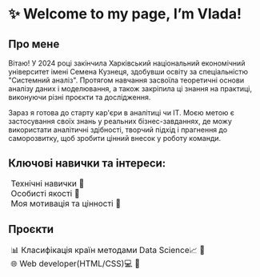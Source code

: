 # ✨ Welcome to my page, I’m Vlada!
## Про мене  
Вітаю! У 2024 році закінчила Харківський національний економічний університет імені Семена Кузнеця, здобувши освіту за спеціальністю "Системний аналіз". Протягом навчання засвоїла теоретичні основи аналізу даних і моделювання, а також закріпила ці знання на практиці, виконуючи різні проєкти та дослідження.

Зараз я готова до старту кар'єри в аналітиці чи IT. Моєю метою є застосування своїх знань у реальних бізнес-завданнях, де можу використати аналітичні здібності, творчий підхід і прагнення до саморозвитку, щоб зробити цінний внесок у роботу команди.

## Ключові навички та інтереси:
<details>
  <summary style="list-style-type: none; cursor: pointer; display: flex; align-items: center; font-size: 16px;">
    <span style="font-size: 20px;"></span> 
    <span style="margin-left: 5px;">Технічні навички 🔽</span>
  </summary>
  Я добре володію інструментами, які вивчаю, включно з програмами для аналізу та візуалізації даних. Постійно вдосконалюю свої навички, щоб працювати з даними більш ефективно.
  <ul>
    <li><b>Програмування:</b> 
      <ul>
        <li>SQL: робота з табличними базами даних, створення запитів.</li>
        <li>Python: обробка та аналіз даних (pandas, numpy), створення моделей прогнозування.</li>
        <li>R: статистичний аналіз і візуалізація даних (ggplot2, dplyr).</li>
        <li>HTML, CSS: базова розробка веб-сторінок для інтерактивної презентації даних.</li>
      </ul>
    </li>
    <li><b>Аналітика:</b>
      <ul>
        <li>Виконую статистичний аналіз, кластеризацію даних та розробку моделей для прогнозування у R чи STATISTICA. Активно використовую Excel і Google Sheets для обробки великих масивів даних.</li>
        <li>Бізнес-аналіз прогнозування за допомогою ARIMA моделі.</li>
      </ul>
    </li>
    <li><b>Візуалізація даних:</b>
      <ul>
        <li>Нещодавно почала опановувати розробку інтерактивних дашбордів у Tableau, щоб перетворювати складні дані на зрозумілі й інформативні графіки. Прагну створювати дашборди, які допомагають швидко ухвалювати рішення та спрощують комунікацію з командою чи замовниками.</li>
      </ul>
    </li>
    <li><b>Інші інструменти:</b>
      <ul>
        <li>Word, PowerPoint, Draw.io, Miro, GPT-chat.</li>
        <li>Наприклад, використовую Draw.io для моделювання процесів і створення схем. Також GPT-чат для оптимізації робочих завдань і генерації ідей.</li>
      </ul>
    </li>
  </ul>
</details>

<details>
  <summary style="list-style-type: none; cursor: pointer; display: flex; align-items: center; font-size: 16px;">
    <span style="font-size: 20px;"></span> 
    <span style="margin-left: 5px;">Особисті якості 🔽</span>
  </summary>
  <ul>
    <li>Аналітичне мислення</li>
    <li>Вміння працювати в команді</li>
    <li>Комунікабельність</li>
    <li>Прагнення до постійного навчання</li>
    <li>Самоорганізація</li>
    <li>Вміння слухати</li>
    <li>Позитивний настрій</li>
    <li>Вміння адаптуватися до змін</li>
    <li>Відкритість до нових ідей</li>
    <li>Цілеспрямованість</li>
    <li>Пунктуальність</li>
  </ul>
</details>

<details>
  <summary style="list-style-type: none; cursor: pointer; display: flex; align-items: center; font-size: 16px;">
    <span style="font-size: 20px;"></span> 
    <span style="margin-left: 5px;">Моя мотивація та цінності 🔽</span>
  </summary>
  Аналітика для мене — це цікава пригода, де я, як дослідник, створюю план дій, аналізую тенденції і використовую отримані знання для розвитку проєктів. Кожен новий набір даних відкриває можливість для пошуку інсайтів і застосування нестандартних рішень.
  <br>
  Ціную можливість розвиватися, вирішувати складні задачі та створювати щось нове. Для новачка, як я, зараз важливо дізнаватися та навчатися досвіду у реальних проєктах і бачити, як знання застосовуються на практиці.
</details>

## Проєкти

<details>
  <summary style="list-style-type: none; cursor: pointer; display: flex; align-items: center; font-size: 16px;">
    <span style="font-size: 20px;"></span> 
    <span style="margin-left: 5px;">📊 Класифікація країн методами Data Science📈 🔽</span>
  </summary>
  
  <b>Використані інструменти:</b> <!-- Excel -->![Excel](https://img.shields.io/badge/Excel-217346?style=for-the-badge&logo=microsoft-excel&logoColor=white)<!-- RStudio -->![RStudio](https://img.shields.io/badge/RStudio-75AADB?style=for-the-badge&logo=rstudio&logoColor=white)<!-- STATISTICA -->![STATISTICA](https://img.shields.io/badge/STATISTICA-1A8C93?style=for-the-badge&logo=statsoft&logoColor=white)<!-- R -->![R](https://img.shields.io/badge/R-276DC3?style=for-the-badge&logo=r&logoColor=white)
  <br>
  
  Аналіз даних країн за допомогою методів кластеризації та дискримінантного аналізу. Дослідження включало створення візуалізацій для порівняння груп у середовищах RStudio та STATISTICA. Проєкт виконувався для визначення схожостей між країнами за соціально-економічними показниками.

Для детальнішого ознайомлення з результатами роботи, перегляньте проєкт за посиланням: 
<a href="https://docs.google.com/document/d/1sanlt5CbR7ejqgfs_bWyPXIsyF7QptHyCzvUj20ANUI/edit?usp=sharing" target="_blank"> кластерний, </a> та 
<a href="https://docs.google.com/document/d/1mwJ3ykafe2eIRCkNLDsGQUzjqOWyHGyLzMfp5Kk85nE/edit?usp=sharing" target="_blank"> дискримінантний </a> аналізи.
</details>

<details>
  <summary style="list-style-type: none; cursor: pointer; display: flex; align-items: center; font-size: 16px;">
    <span style="font-size: 20px;"></span> 
    <span style="margin-left: 5px;">🌐 Web developer(HTML/CSS)💻 🔽</span>
  </summary>

  <b>Використані інструменти:</b> <!-- HTML -->![HTML](https://img.shields.io/badge/HTML-E34F26?style=for-the-badge&logo=html5&logoColor=white)<!-- CSS -->![CSS](https://img.shields.io/badge/CSS-1572B6?style=for-the-badge&logo=css3&logoColor=white)<!-- JavaScript -->![JavaScript](https://img.shields.io/badge/JavaScript-F7DF1E?style=for-the-badge&logo=javascript&logoColor=white)![Google Chrome](https://img.shields.io/badge/Google_Chrome-4A4A4A?style=for-the-badge&logo=google-chrome&logoColor=white)<!-- VS Code -->![VS Code](https://img.shields.io/badge/VS_Code-007ACC?style=for-the-badge&logo=visual-studio-code&logoColor=white)

  <p>Курсовий проєкт на тему: «Створення контентного Web-сайту “Допомога біженцям та тим, хто залишився в Україні”». <br>
  <a href="https://docs.google.com/document/d/1aZnsDyDybpsHDjTp-0U2SHIekTXJdZd65vGIGclYf-c/edit?usp=sharing" target="_blank">Файл Word курсової роботи</a>.</p>

  <p>Мета курсової роботи – допомогти біженцям спланувати куди поїхати, забезпечити інформацією щодо вимог країн, які приймають. Для людей, що залишились в Україні, надати актуальну інформацію щодо ситуацій через канали зв’язку. Забезпечити безпечні канали або сторінки для оновленого спілкування між нужденними.</p>

  <p>ПОСИЛАННЯ: 
  <a href="https://github.com/vladaavv3/helprefugees" target="_blank">Репозиторій</a> та 
  <a href="https://vladaavv3.github.io/helprefugees/index.html" target="_blank">Сайт</a>.
  </p>
</details>





